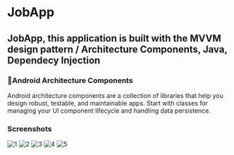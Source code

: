 # JobApp
## JobApp, this application is built with the MVVM design pattern / Architecture Components,  Java, Dependecy Injection

### 🔨Android Architecture Components
Android architecture components are a collection of libraries that help you design robust, testable,
and maintainable apps. Start with classes for managing your UI component lifecycle and handling data persistence.

### Screenshots

![1](https://user-images.githubusercontent.com/44701013/111915518-05530400-8a77-11eb-95ab-ccafcf717f9f.png)
![2](https://user-images.githubusercontent.com/44701013/111915519-06843100-8a77-11eb-80ca-abc5d2089e17.png)
![3](https://user-images.githubusercontent.com/44701013/111915520-06843100-8a77-11eb-8f02-acc37cafaa12.png)
![4](https://user-images.githubusercontent.com/44701013/111915522-071cc780-8a77-11eb-802b-d26f1846a830.png)
![5](https://user-images.githubusercontent.com/44701013/111915523-071cc780-8a77-11eb-8697-1b62a5a03b30.png)
